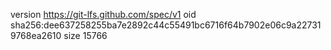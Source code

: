 version https://git-lfs.github.com/spec/v1
oid sha256:dee637258255ba7e2892c44c55491bc6716f64b7902e06c9a227319768ea2610
size 15766
